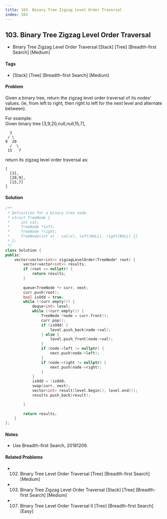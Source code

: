 ```yaml
---
title: 103. Binary Tree Zigzag Level Order Traversal
index: 103
---
```


## 103. Binary Tree Zigzag Level Order Traversal
- Binary Tree Zigzag Level Order Traversal [Stack] [Tree] [Breadth-first Search] [Medium]

#### Tags
- [Stack] [Tree] [Breadth-first Search] [Medium]

#### Problem
Given a binary tree, return the zigzag level order traversal of its nodes' values. (ie, from left to right, then right to left for the next level and alternate between).

For example:  
Given binary tree [3,9,20,null,null,15,7],

      3
     / \
    9  20
      /  \
     15   7

return its zigzag level order traversal as:

    [
      [3],
      [20,9],
      [15,7]
    ]

#### Solution
``` C++
/**
 * Definition for a binary tree node.
 * struct TreeNode {
 *     int val;
 *     TreeNode *left;
 *     TreeNode *right;
 *     TreeNode(int x) : val(x), left(NULL), right(NULL) {}
 * };
 */
class Solution {
public:
    vector<vector<int>> zigzagLevelOrder(TreeNode* root) {
        vector<vector<int>> results;
        if (root == nullptr) {
            return results;
        }
        
        queue<TreeNode *> curr, next;
        curr.push(root);
        bool isOdd = true;
        while (!curr.empty()) {
            deque<int> level;
            while (!curr.empty()) {
                TreeNode *node = curr.front();
                curr.pop();
                if (isOdd) {
                    level.push_back(node->val);
                } else {
                    level.push_front(node->val);
                }
                if (node->left != nullptr) {
                    next.push(node->left);
                }
                if (node->right != nullptr) {
                    next.push(node->right);
                }
            }
            isOdd = !isOdd;
            swap(curr, next);
            vector<int> result(level.begin(), level.end());
            results.push_back(result);

        }
        
        return results;
    }
};
```

#### Notes
- Use Breadth-first Search, 20181209.

#### Related Problems
- 102. Binary Tree Level Order Traversal [Tree] [Breadth-first Search] [Medium]
- 103. Binary Tree Zigzag Level Order Traversal [Stack] [Tree] [Breadth-first Search] [Medium]
- 107. Binary Tree Level Order Traversal II [Tree] [Breadth-first Search] [Easy]
